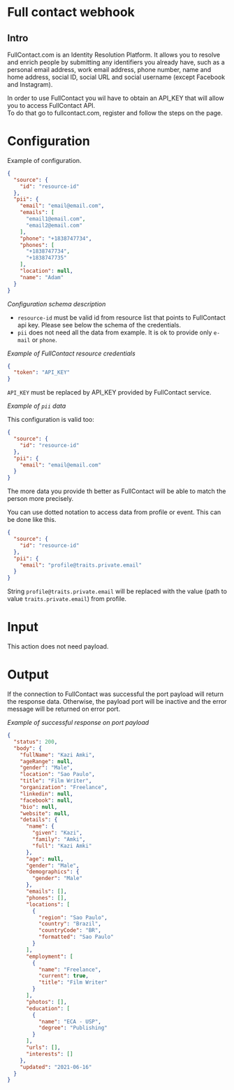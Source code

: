 # Full contact webhook

## Intro

FullContact.com is an Identity Resolution Platform. It allows you to resolve and enrich people by submitting any
identifiers you already have, such as a personal email address, work email address, phone number, name and home address,
social ID, social URL and social username (except Facebook and Instagram).

In order to use FullContact you wil have to obtain an API_KEY that will allow you to access FullContact API.  
To do that go to fullcontact.com, register and follow the steps on the page.

# Configuration

Example of configuration.

```json
{
  "source": {
    "id": "resource-id"
  },
  "pii": {
    "email": "email@email.com",
    "emails": [
      "email1@email.com",
      "email2@email.com"
    ],
    "phone": "+1838747734",
    "phones": [
      "+1838747734",
      "+1838747735"
    ],
    "location": null,
    "name": "Adam"
  }
}
```

*Configuration schema description*

* `resource-id` must be valid id from resource list that points to FullContact api key. Please see below the schema of
  the credentials.
* `pii` does not need all the data from example. It is ok to provide only `e-mail` or `phone`.

*Example of FullContact resource credentials*

```json
{
  "token": "API_KEY"
}
```

`API_KEY` must be replaced by API_KEY provided by FullContact service.

*Example of `pii` data*

This configuration is valid too:

```json
{
  "source": {
    "id": "resource-id"
  },
  "pii": {
    "email": "email@email.com"
  }
}
```

The more data you provide th better as FullContact will be able to match the person more precisely.

You can use dotted notation to access data from profile or event. This can be done like this.

```json
{
  "source": {
    "id": "resource-id"
  },
  "pii": {
    "email": "profile@traits.private.email"
  }
}
```

String `profile@traits.private.email` will be replaced with the value (path to value `traits.private.email`) from
profile.

# Input

This action does not need payload.

# Output

If the connection to FullContact was successful the port payload will return the response data. 
Otherwise, the payload port will be inactive and the error message will be returned on error port. 

*Example of successful response on port payload*

```json
{
  "status": 200,
  "body": {
    "fullName": "Kazi Amki",
    "ageRange": null,
    "gender": "Male",
    "location": "Sao Paulo",
    "title": "Film Writer",
    "organization": "Freelance",
    "linkedin": null,
    "facebook": null,
    "bio": null,
    "website": null,
    "details": {
      "name": {
        "given": "Kazi",
        "family": "Amki",
        "full": "Kazi Amki"
      },
      "age": null,
      "gender": "Male",
      "demographics": {
        "gender": "Male"
      },
      "emails": [],
      "phones": [],
      "locations": [
        {
          "region": "Sao Paulo",
          "country": "Brazil",
          "countryCode": "BR",
          "formatted": "Sao Paulo"
        }
      ],
      "employment": [
        {
          "name": "Freelance",
          "current": true,
          "title": "Film Writer"
        }
      ],
      "photos": [],
      "education": [
        {
          "name": "ECA - USP",
          "degree": "Publishing"
        }
      ],
      "urls": [],
      "interests": []
    },
    "updated": "2021-06-16"
  }
}
```